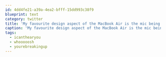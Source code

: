 ```yaml
---
id: 4dd4fe21-a39a-4ea2-bfff-15dd993c38f9
blueprint: text
category: twitter
title: 'My favourite design aspect of the MacBook Air is the mic being right beside the fan. #whooooosh #icanthearyou #yourebreakingup'
caption: 'My favourite design aspect of the MacBook Air is the mic being right beside the fan. <span class="hashtag hashtag_local">#<a href="http://tweettemp.darylchymko.ca/?tag=whooooosh">whooooosh</a> <span class="hashtag hashtag_local">#<a href="http://tweettemp.darylchymko.ca/?tag=icanthearyou">icanthearyou</a> <span class="hashtag hashtag_local">#<a href="http://tweettemp.darylchymko.ca/?tag=yourebreakingup">yourebreakingup</a>'
tags:
  - icanthearyou
  - whooooosh
  - yourebreakingup
---
```


